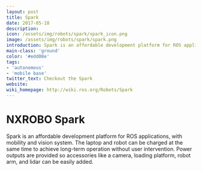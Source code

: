 ```yaml
---
layout: post
title: Spark
date: 2017-05-10
description:
icon: /assets/img/robots/spark/spark_icon.png
image: /assets/img/robots/spark/spark.png
introduction: Spark is an affordable development platform for ROS applications, with mobility and vision system.
main-class: 'ground'
color: '#edd08e'
tags:
- 'autonomous'
- 'mobile base'
twitter_text: Checkout the Spark
website: 
wiki_homepage: http://wiki.ros.org/Robots/Spark
---
```


# NXROBO Spark

Spark is an affordable development platform for ROS applications, with mobility and vision system.
The laptop and robot can be charged at the same time to achieve long-term operation without user intervention.
Power outputs are provided so accessories like a camera, loading platform, robot arm, and lidar can be easily added.
